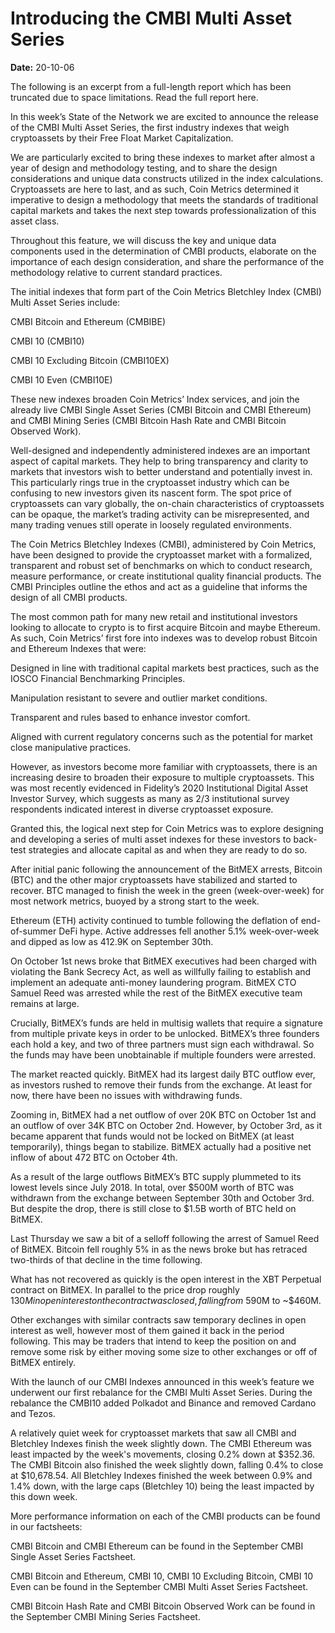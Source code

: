 # Introducing the CMBI Multi Asset Series

**Date:** 20-10-06

The following is an excerpt from a full-length report which has been truncated due to space limitations. Read the full report here.

In this week’s State of the Network we are excited to announce the release of the CMBI Multi Asset Series, the first industry indexes that weigh cryptoassets by their Free Float Market Capitalization.

We are particularly excited to bring these indexes to market after almost a year of design and methodology testing, and to share the design considerations and unique data constructs utilized in the index calculations. Cryptoassets are here to last, and as such, Coin Metrics determined it imperative to design a methodology that meets the standards of traditional capital markets and takes the next step towards professionalization of this asset class.

Throughout this feature, we will discuss the key and unique data components used in the determination of CMBI products, elaborate on the importance of each design consideration, and share the performance of the methodology relative to current standard practices.

The initial indexes that form part of the Coin Metrics Bletchley Index (CMBI) Multi Asset Series include:

CMBI Bitcoin and Ethereum (CMBIBE)

CMBI 10 (CMBI10)

CMBI 10 Excluding Bitcoin (CMBI10EX)

CMBI 10 Even (CMBI10E)

These new indexes broaden Coin Metrics’ Index services, and join the already live CMBI Single Asset Series (CMBI Bitcoin and CMBI Ethereum) and CMBI Mining Series (CMBI Bitcoin Hash Rate and CMBI Bitcoin Observed Work).

Well-designed and independently administered indexes are an important aspect of capital markets. They help to bring transparency and clarity to markets that investors wish to better understand and potentially invest in. This particularly rings true in the cryptoasset industry which can be confusing to new investors given its nascent form. The spot price of cryptoassets can vary globally, the on-chain characteristics of cryptoassets can be opaque, the market’s trading activity can be misrepresented, and many trading venues still operate in loosely regulated environments.

The Coin Metrics Bletchley Indexes (CMBI), administered by Coin Metrics, have been designed to provide the cryptoasset market with a formalized, transparent and robust set of benchmarks on which to conduct research, measure performance, or create institutional quality financial products. The CMBI Principles outline the ethos and act as a guideline that informs the design of all CMBI products.

The most common path for many new retail and institutional investors looking to allocate to crypto is to first acquire Bitcoin and maybe Ethereum. As such, Coin Metrics’ first fore into indexes was to develop robust Bitcoin and Ethereum Indexes that were:

Designed in line with traditional capital markets best practices, such as the IOSCO Financial Benchmarking Principles.

Manipulation resistant to severe and outlier market conditions.

Transparent and rules based to enhance investor comfort.

Aligned with current regulatory concerns such as the potential for market close manipulative practices.

However, as investors become more familiar with cryptoassets, there is an increasing desire to broaden their exposure to multiple cryptoassets. This was most recently evidenced in Fidelity’s 2020 Institutional Digital Asset Investor Survey, which suggests as many as 2/3 institutional survey respondents indicated interest in diverse cryptoasset exposure.

Granted this, the logical next step for Coin Metrics was to explore designing and developing a series of multi asset indexes for these investors to back-test strategies and allocate capital as and when they are ready to do so.

After initial panic following the announcement of the BitMEX arrests, Bitcoin (BTC) and the other major cryptoassets have stabilized and started to recover. BTC managed to finish the week in the green (week-over-week) for most network metrics, buoyed by a strong start to the week.

Ethereum (ETH) activity continued to tumble following the deflation of end-of-summer DeFi hype. Active addresses fell another 5.1% week-over-week and dipped as low as 412.9K on September 30th.

On October 1st news broke that BitMEX executives had been charged with violating the Bank Secrecy Act, as well as willfully failing to establish and implement an adequate anti-money laundering program. BitMEX CTO Samuel Reed was arrested while the rest of the BitMEX executive team remains at large.

Crucially, BitMEX’s funds are held in multisig wallets that require a signature from multiple private keys in order to be unlocked. BitMEX’s three founders each hold a key, and two of three partners must sign each withdrawal. So the funds may have been unobtainable if multiple founders were arrested.

The market reacted quickly. BitMEX had its largest daily BTC outflow ever, as investors rushed to remove their funds from the exchange. At least for now, there have been no issues with withdrawing funds.

Zooming in, BitMEX had a net outflow of over 20K BTC on October 1st and an outflow of over 34K BTC on October 2nd. However, by October 3rd, as it became apparent that funds would not be locked on BitMEX (at least temporarily), things began to stabilize. BitMEX actually had a positive net inflow of about 472 BTC on October 4th.

As a result of the large outflows BitMEX’s BTC supply plummeted to its lowest levels since July 2018. In total, over $500M worth of BTC was withdrawn from the exchange between September 30th and October 3rd. But despite the drop, there is still close to $1.5B worth of BTC held on BitMEX.

Last Thursday we saw a bit of a selloff following the arrest of Samuel Reed of BitMEX. Bitcoin fell roughly 5% in as the news broke but has retraced two-thirds of that decline in the time following.

What has not recovered as quickly is the open interest in the XBT Perpetual contract on BitMEX. In parallel to the price drop roughly $130M in open interest on the contract was closed, falling from ~$590M to ~$460M.

Other exchanges with similar contracts saw temporary declines in open interest as well, however most of them gained it back in the period following. This may be traders that intend to keep the position on and remove some risk by either moving some size to other exchanges or off of BitMEX entirely.

With the launch of our CMBI Indexes announced in this week’s feature we underwent our first rebalance for the CMBI Multi Asset Series. During the rebalance the CMBI10 added Polkadot and Binance and removed Cardano and Tezos.

A relatively quiet week for cryptoasset markets that saw all CMBI and Bletchley Indexes finish the week slightly down. The CMBI Ethereum was least impacted by the week's movements, closing 0.2% down at $352.36. The CMBI Bitcoin also finished the week slightly down, falling 0.4% to close at $10,678.54. All Bletchley Indexes finished the week between 0.9% and 1.4% down, with the large caps (Bletchley 10) being the least impacted by this down week.

More performance information on each of the CMBI products can be found in our factsheets:

CMBI Bitcoin and CMBI Ethereum can be found in the September CMBI Single Asset Series Factsheet.

CMBI Bitcoin and Ethereum, CMBI 10, CMBI 10 Excluding Bitcoin, CMBI 10 Even can be found in the September CMBI Multi Asset Series Factsheet.

CMBI Bitcoin Hash Rate and CMBI Bitcoin Observed Work can be found in the September CMBI Mining Series Factsheet.